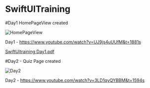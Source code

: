 # SwiftUITraining

#Day1 HomePageView created

![HomePageView](https://user-images.githubusercontent.com/2247603/163543336-054d64c6-05c4-4010-9561-3c67ec1c22d3.png)

Day1 - https://www.youtube.com/watch?v=UJ9js4uUUfM&t=1881s

[SwiftUItraining Day1.pdf](https://github.com/jagelooyadav/SwiftUITraining/files/8501555/SwiftUItraining.Day1.pdf)

#Day2 - Quiz Page created

![Day2](https://user-images.githubusercontent.com/2247603/163861394-5fb934fa-e6c5-4b41-9261-f6dc865c8097.png)

Day2 - https://www.youtube.com/watch?v=3LD1qyQYBBM&t=1594s
